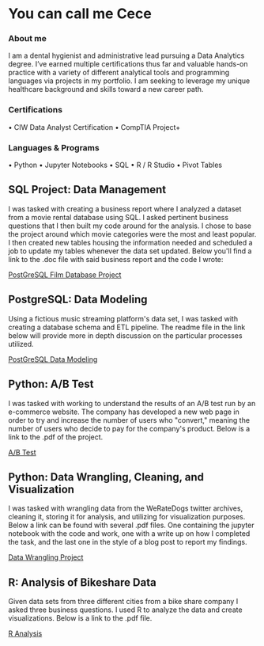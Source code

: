 # You can call me Cece 

### About me 
I am a dental hygienist and administrative lead pursuing a Data Analytics degree.  I’ve earned multiple certifications thus far and valuable hands-on practice with a variety of different analytical tools and programming languages via projects in my portfolio. I am seeking to leverage my unique healthcare background and skills toward a new career path.  

### Certifications  
•	CIW Data Analyst Certification
•	CompTIA Project+
 
### Languages & Programs 
•	Python 
•	Jupyter Notebooks 
•	SQL
•	R / R Studio 
•	Pivot Tables 

## SQL Project: Data Management 
I was tasked with creating a business report where I analyzed a dataset from a movie rental database using SQL. I asked pertinent business questions that I then built my code around for the analysis. I chose to base the project around which movie categories were the most and least popular. I then created new tables housing the information needed and scheduled a job to update my tables whenever the data set updated. Below you'll find a link to the .doc file with said business report and the code I wrote:

[PostGreSQL Film Database Project](https://github.com/cchammout/portfolio/blob/main/assets/img/d191%20pa.docx)

## PostgreSQL: Data Modeling 
Using a fictious music streaming platform's data set, I was tasked with creating a database schema and ETL pipeline. The readme file in the link below will provide more in depth discussion on the particular processes utilized.

[PostGreSQL Data Modeling](https://github.com/cchammout/portfolio/tree/main/Data%20modeling%20with%20Postgresql)

## Python: A/B Test 
I was tasked with working to understand the results of an A/B test run by an e-commerce website. The company has developed a new web page in order to try and increase the number of users who "convert," meaning the number of users who decide to pay for the company's product. Below is a link to the .pdf of the project. 

[A/B Test](https://github.com/cchammout/portfolio/blob/main/Analyze_ab_test_results_notebook.pdf)

## Python: Data Wrangling, Cleaning, and Visualization 
I was tasked with wrangling data from the WeRateDogs twitter archives, cleaning it, storing it for analysis, and utilizing for visualization purposes. Below a link can be found with several .pdf files. One containing the jupyter notebook with the code and work, one with a write up on how I completed the task, and the last one in the style of a blog post to report my findings. 

[Data Wrangling Project](https://github.com/cchammout/portfolio/tree/main/Data%20wrangling)

## R: Analysis of Bikeshare Data 
Given data sets from three different cities from a bike share company I asked three business questions. I used R to analyze the data and create visualizations. Below is a link to the .pdf file. 

[R Analysis](https://github.com/cchammout/portfolio/blob/main/Explore_bikeshare_data.pdf)
